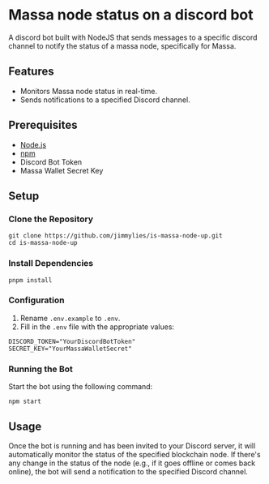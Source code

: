 # Massa node status on a discord bot

A discord bot built with NodeJS that sends messages to a specific discord channel to notify the status of a massa node, specifically for Massa.

## Features

- Monitors Massa node status in real-time.
- Sends notifications to a specified Discord channel.

## Prerequisites

- [Node.js](https://nodejs.org/)
- [npm](https://www.npmjs.com/)
- Discord Bot Token
- Massa Wallet Secret Key

## Setup

### Clone the Repository

```
git clone https://github.com/jimmylies/is-massa-node-up.git
cd is-massa-node-up
```
### Install Dependencies
```
pnpm install
```

### Configuration

1. Rename `.env.example` to `.env`.
2. Fill in the `.env` file with the appropriate values:

```env
DISCORD_TOKEN="YourDiscordBotToken"
SECRET_KEY="YourMassaWalletSecret"
```

### Running the Bot

Start the bot using the following command:
```
npm start
```

## Usage

Once the bot is running and has been invited to your Discord server, it will automatically monitor the status of the specified blockchain node. If there's any change in the status of the node (e.g., if it goes offline or comes back online), the bot will send a notification to the specified Discord channel.

